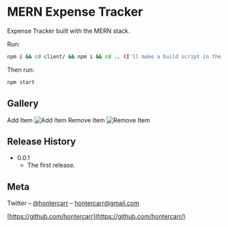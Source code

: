 # MERN Expense Tracker
Expense Tracker built with the MERN stack.

Run:
```sh
npm i && cd client/ && npm i && cd .. (I'll make a build script in the package.json eventually)
```
Then run:

```sh
npm start
```
## Gallery
Add Item
![Add Item](https://i.imgur.com/J1aXBgB.gif)
Remove Item
![Remove Item](https://i.imgur.com/in2wO60.gif)

## Release History

* 0.0.1
    * The first release.

## Meta

Twitter – [@hontercarr](https://twitter.com/hontercarr) – hontercarr@gmail.com

[https://github.com/hontercarr](https://github.com/hontercarr/)
